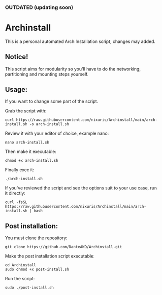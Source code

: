 ### OUTDATED (updating soon)

# Archinstall
This is a personal automated Arch Installation script, changes may added.

## Notice!
This script aims for modularity so you'll have to do the networking, partitioning and mounting steps yourself.

## Usage:

If you want to change some part of the script.

Grab the script with:

```
curl https://raw.githubusercontent.com/nixuris/Archinstall/main/arch-install.sh -o arch-install.sh
```
Review it with your editor of choice, example nano:

```
nano arch-install.sh
```

Then make it executable:

```
chmod +x arch-install.sh
```

Finally exec it:

```
./arch-install.sh
```

If you've reviewed the script and see the options suit to your use case, run it directly:

```
curl -fsSL https://raw.githubusercontent.com/nixuris/Archinstall/main/arch-install.sh | bash
```

## Post installation:

You must clone the repository:

```
git clone https://github.com/DanteAKD/Archinstall.git
```

Make the post installation script executable:

```
cd Archinstall
sudo chmod +x post-install.sh
```

Run the script:

```
sudo ./post-install.sh
```
